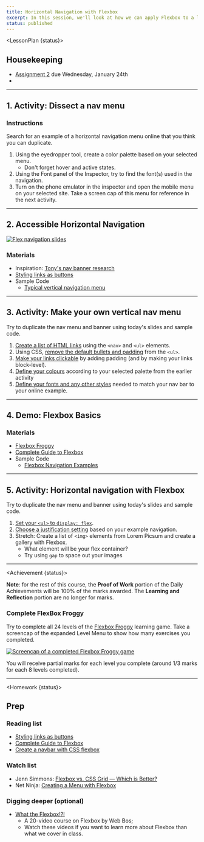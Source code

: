 ```yaml
---
title: Horizontal Navigation with Flexbox
excerpt: In this session, we'll look at how we can apply Flexbox to a list of links to create a horizontal nav.
status: published
---
```


<script>
	import Homework from "$lib/components/Homework.svelte";
	import LessonPlan from "$lib/components/LessonPlan.svelte";
	import Achievement from "$lib/components/Achievement.svelte";
</script>

<LessonPlan {status}>

<h2>Housekeeping</h2>

- [Assignment 2](/courses/cpnt-260/assessments/assignment-2) due Wednesday, January 24th
- 
---

<h2>1. Activity: Dissect a nav menu</h2>

### Instructions
Search for an example of a horizontal navigation menu online that you think you can duplicate.
1. Using the eyedropper tool, create a color palette based on your selected menu.
	- Don't forget hover and active states.
2. Using the Font panel of the Inspector, try to find the font(s) used in the navigation.
3. Turn on the phone emulator in the inspector and open the mobile menu on your selected site. Take a screen cap of this menu for reference in the next activity.

---

<h2>2. Accessible Horizontal Navigation</h2>

[![Flex navigation slides](/images/slides/cpnt-260/flexbox-nav.png)](/slides/cpnt-260/flexbox-nav)

### Materials
- Inspiration: [Tony's nav banner research](https://acidtone.github.io/code-journal/#jan-29-2023)
- [Styling links as buttons](https://developer.mozilla.org/en-US/docs/Learn/CSS/Styling_text/Styling_links#styling_links_as_buttons)
- Sample Code
    - [Typical vertical navigation menu](https://codepen.io/Ruth-Elodimuor/pen/bGZRMYK)

---

<h2>3. Activity: Make your own vertical nav menu</h2>

Try to duplicate the nav menu and banner using today's slides and sample code.

1. [Create a list of HTML links](/slides/cpnt-260/flexbox-nav#/2) using the `<nav>` and `<ul>` elements.
2. Using CSS, [remove the default bullets and padding](/slides/cpnt-260/flexbox-nav#/3) from the `<ul>`.
3. [Make your links clickable](/slides/cpnt-260/flexbox-nav#/4) by adding padding (and by making your links block-level).
4. [Define your colours](/slides/cpnt-260/flexbox-nav#/5) according to your selected palette from the earlier activity
5. [Define your fonts and any other styles](/slides/cpnt-260/flexbox-nav#/6) needed to match your nav bar to your online example.

---

<h2>4. Demo: Flexbox Basics</h2>

### Materials
- [Flexbox Froggy](https://flexboxfroggy.com/)
- [Complete Guide to Flexbox](https://css-tricks.com/snippets/css/a-guide-to-flexbox/)
- Sample Code
    - [Flexbox Navigation Examples](https://codepen.io/Ruth-Elodimuor/pen/qBvjYXZ)

---

<h2>5. Activity: Horizontal navigation with Flexbox</h2>

Try to duplicate the nav menu and banner using today's slides and sample code.
1. [Set your `<ul>` to `display: flex`](/slides/cpnt-260/flexbox-nav#/11).
2. [Choose a justification setting](/slides/cpnt-260/flexbox-nav#/12) based on your example navigation.
3. Stretch: Create a list of `<img>` elements from Lorem Picsum and create a gallery with Flexbox.
	- What element will be your flex container?
	- Try using `gap` to space out your images

---

</LessonPlan>

<Achievement {status}>

**Note**: for the rest of this course, the **Proof of Work** portion of the Daily Achievements will be 100% of the marks awarded. The **Learning and Reflection** portion are no longer for marks.

### Complete FlexBox Froggy
Try to complete all 24 levels of the [Flexbox Froggy](https://flexboxfroggy.com/) learning game. Take a screencap of the expanded Level Menu to show how many exercises you completed. 

[![Screencap of a completed Flexbox Froggy game](/images/assessments/flexbox-froggy.png)](https://flexboxfroggy.com/)

You will receive partial marks for each level you complete (around 1/3 marks for each 8 levels completed).

</Achievement>

---


<Homework {status}>

## Prep
### Reading list
- [Styling links as buttons](https://developer.mozilla.org/en-US/docs/Learn/CSS/Styling_text/Styling_links#styling_links_as_buttons)
- [Complete Guide to Flexbox](https://css-tricks.com/snippets/css/a-guide-to-flexbox/)
- [Create a navbar with CSS flexbox ](https://dev.to/jungjungie/create-a-navbar-with-css-flexbox-2leh)

### Watch list
- Jenn Simmons: [Flexbox vs. CSS Grid — Which is Better?](https://youtu.be/hs3piaN4b5I)
- Net Ninja: [Creating a Menu with Flexbox](https://www.youtube.com/watch?v=2plKBskaKfY)

### Digging deeper (optional)
- [What the Flexbox!?!](https://flexbox.io/)
    - A 20-video course on Flexbox by Web Bos;
    - Watch these videos if you want to learn more about Flexbox than what we cover in class.

</Homework>